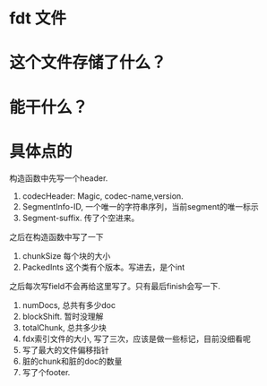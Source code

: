  # fdt 文件


 # 这个文件存储了什么？


 # 能干什么？

# 具体点的



 构造函数中先写一个header.

1. codecHeader: Magic, codec-name,version.
2. SegmentInfo-ID, 一个唯一的字符串序列，当前segment的唯一标示
3. Segment-suffix. 传了个空进来。


之后在构造函数中写了一下

1. chunkSize 每个块的大小
2. PackedInts 这个类有个版本。写进去，是个int


之后每次写field不会再给这里写了。只有最后finish会写一下.

1. numDocs, 总共有多少doc
2. blockShift. 暂时没理解
3. totalChunk, 总共多少块
4. fdx索引文件的大小, 写了三次，应该是做一些标记，目前没细看呢
5. 写了最大的文件偏移指针
6. 脏的chunk和脏的doc的数量
7. 写了个footer.
